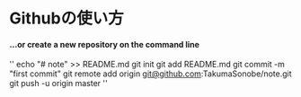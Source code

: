 # Githubの使い方

#### …or create a new repository on the command line
''
echo "# note" >> README.md
git init
git add README.md
git commit -m "first commit"
git remote add origin git@github.com:TakumaSonobe/note.git
git push -u origin master
''
